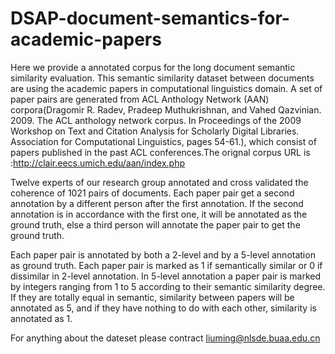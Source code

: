 # DSAP-document-semantics-for-academic-papers

Here we provide a annotated corpus for the long document semantic similarity evaluation. This semantic similarity dataset between documents are using the academic papers in computational linguistics domain. A set of paper pairs are generated from ACL Anthology Network (AAN) corpora(Dragomir R. Radev, Pradeep Muthukrishnan, and Vahed Qazvinian. 2009. The ACL anthology network corpus. In Proceedings of the 2009 Workshop on Text and Citation Analysis for Scholarly Digital Libraries. Association for Computational Linguistics, pages 54-61.), which consist of papers published in the past ACL conferences.The orignal corpus URL is :http://clair.eecs.umich.edu/aan/index.php

Twelve experts of our research group annotated and cross validated the coherence of 1021 pairs of documents. Each paper pair get a second annotation by a different person after the first annotation. If the second annotation is in accordance with the first one, it will be annotated as the ground truth, else a third person will annotate the paper pair to get the ground truth.

Each paper pair is annotated by both a 2-level and by a 5-level annotation as ground truth. Each paper pair is marked as 1 if semantically similar or 0 if dissimilar in 2-level annotation. In 5-level annotation a paper pair is marked by integers ranging from 1 to 5 according to their semantic similarity degree. If they are totally equal in semantic, similarity between papers will be annotated as 5, and if they have nothing to do with each other, similarity is annotated as 1.

For anything about the dateset please contract liuming@nlsde.buaa.edu.cn
